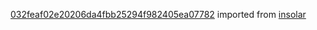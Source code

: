 [032feaf02e20206da4fbb25294f982405ea07782](https://github.com/insolar/insolar/commit/032feaf02e20206da4fbb25294f982405ea07782) imported from [insolar](https://github.com/insolar/insolar)
